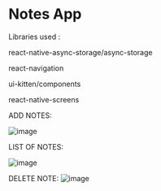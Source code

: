 # Notes App

Libraries used :

react-native-async-storage/async-storage

react-navigation

ui-kitten/components

react-native-screens

ADD NOTES:

![image](https://user-images.githubusercontent.com/107784718/227884959-804448d4-f121-4dbc-b4d4-868275619582.png)

LIST OF NOTES:

![image](https://user-images.githubusercontent.com/107784718/227900629-472dbe46-eff2-4021-b6ae-9631190abe53.png)

DELETE NOTE:
![image](https://user-images.githubusercontent.com/107784718/227900861-9ea21755-f0c3-4546-83b5-cf8be3eb9b3f.png)
